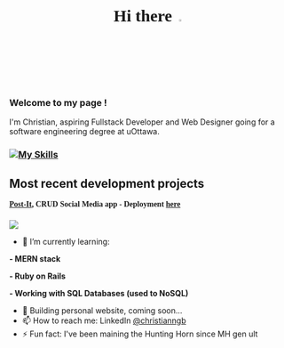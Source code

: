 <div style="text-align:center; font-weight:bold; font-size:30px; font-family:montserrat">
Hi there <a href="https://www.gautamkrishnar.com/"><img src="https://media.giphy.com/media/hvRJCLFzcasrR4ia7z/giphy.gif" width="3%"></a>
</div>

### Welcome to my page ! 
<p>I'm Christian, aspiring Fullstack Developer and Web Designer going for a software engineering degree at uOttawa.</p>

### [![My Skills](https://skillicons.dev/icons?i=react,next,redux,mongodb,mysql,java,python,ruby,rails)](https://skillicons.dev)

Most recent development projects
- 
<div style="font-weight: bold; font-family:montserrat; margin-bottom:20px">
<a href="https://github.com/ASingularBagel/post-it">Post-It</a>, CRUD Social Media app
- Deployment <a href="https://post-it-dusky.vercel.app/">here</a>
</div>

<p>
  <a href="https://skillicons.dev">
    <img src="https://skillicons.dev/icons?i=react,redux,firebase,typescript" />
  </a>
</p>

- 🌱 I’m currently learning: 
<p style="font-weight: bold">- MERN stack</p>
<p style="font-weight: bold">- Ruby on Rails</p>
<p style="font-weight: bold">- Working with SQL Databases (used to NoSQL)</p>

- 🤔 Building personal website, coming soon...
- 📫 How to reach me: LinkedIn <a href="https://www.linkedin.com/in/christianngb/">@christianngb</a>
- ⚡ Fun fact: I've been maining the Hunting Horn since MH gen ult

